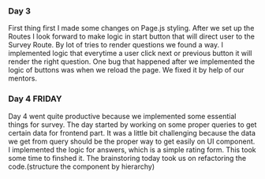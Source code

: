 ### Day 3

First thing first I made some changes on Page.js styling.
After we set up the Routes I look forward to make logic in start button that will direct user to the Survey Route.
By lot of tries to render questions we found a way. I implemented logic that everytime a user
click next or previous button it will render the right question.
One bug that happened after we implemented the logic of buttons was when we reload the page.
We fixed it by help of our mentors.

### Day 4 FRIDAY

Day 4 went quite productive because we implemented some essential things for survey.
The day started by working on some proper queries to get certain data for frontend part.
It was a little bit challenging because the data we get from query should be the proper way
to get easily on UI component.
I implemented the logic for answers, which is a simple rating form. This took some time to finshed it. The brainstoring today took us on refactoring the code.(structure the component by hierarchy)
